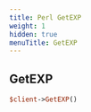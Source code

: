```yaml
---
title: Perl GetEXP
weight: 1
hidden: true
menuTitle: GetEXP
---
```

## GetEXP
```perl
$client->GetEXP()
```